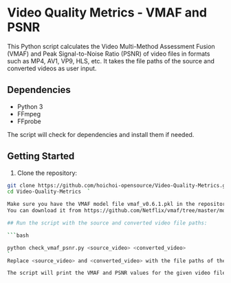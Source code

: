 # Video Quality Metrics - VMAF and PSNR

This Python script calculates the Video Multi-Method Assessment Fusion (VMAF) and Peak Signal-to-Noise Ratio (PSNR) of video files in formats such as MP4, AV1, VP9, HLS, etc. It takes the file paths of the source and converted videos as user input.

## Dependencies

- Python 3
- FFmpeg
- FFprobe

The script will check for dependencies and install them if needed.

## Getting Started

1. Clone the repository:



```bash
git clone https://github.com/hoichoi-opensource/Video-Quality-Metrics.git
cd Video-Quality-Metrics  `

Make sure you have the VMAF model file vmaf_v0.6.1.pkl in the repository folder. 
You can download it from https://github.com/Netflix/vmaf/tree/master/model

## Run the script with the source and converted video file paths:

```bash

python check_vmaf_psnr.py <source_video> <converted_video>
`
Replace <source_video> and <converted_video> with the file paths of the source and converted videos, respectively.

The script will print the VMAF and PSNR values for the given video files.
